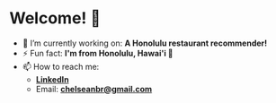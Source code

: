 # Welcome! 👋

- 🔭 I’m currently working on: **A Honolulu restaurant recommender!**
- ⚡ Fun fact: **I'm from Honolulu, Hawai'i 🌴**
- 📫 How to reach me: 
  * **[LinkedIn](LinkedIn.com/chelseanbr)**
  * Email: **chelseanbr@gmail.com**
  
<!--
- 🌱 I’m currently learning ...
- 👯 I’m looking to collaborate on ...
- 🤔 I’m looking for help with ...
- 💬 Ask me about ...
- 😄 Pronouns: ...
-->

